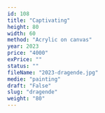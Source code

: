 ```yaml
---
id: 108
title: "Captivating"
height: 80
width: 60
method: "Acrylic on canvas"
year: 2023
price: "4000"
exPrice: ""
status: ""
fileName: "2023-dragende.jpg"
medie: "painting"
draft: "False"
slug: "dragende"
weight: "80"
---
```


